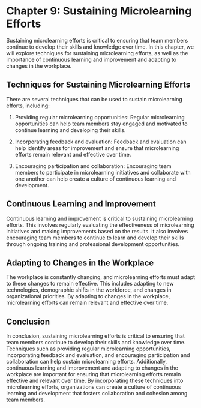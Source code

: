 Chapter 9: Sustaining Microlearning Efforts
===========================================

Sustaining microlearning efforts is critical to ensuring that team members continue to develop their skills and knowledge over time. In this chapter, we will explore techniques for sustaining microlearning efforts, as well as the importance of continuous learning and improvement and adapting to changes in the workplace.

Techniques for Sustaining Microlearning Efforts
-----------------------------------------------

There are several techniques that can be used to sustain microlearning efforts, including:

1. Providing regular microlearning opportunities: Regular microlearning opportunities can help team members stay engaged and motivated to continue learning and developing their skills.

2. Incorporating feedback and evaluation: Feedback and evaluation can help identify areas for improvement and ensure that microlearning efforts remain relevant and effective over time.

3. Encouraging participation and collaboration: Encouraging team members to participate in microlearning initiatives and collaborate with one another can help create a culture of continuous learning and development.

Continuous Learning and Improvement
-----------------------------------

Continuous learning and improvement is critical to sustaining microlearning efforts. This involves regularly evaluating the effectiveness of microlearning initiatives and making improvements based on the results. It also involves encouraging team members to continue to learn and develop their skills through ongoing training and professional development opportunities.

Adapting to Changes in the Workplace
------------------------------------

The workplace is constantly changing, and microlearning efforts must adapt to these changes to remain effective. This includes adapting to new technologies, demographic shifts in the workforce, and changes in organizational priorities. By adapting to changes in the workplace, microlearning efforts can remain relevant and effective over time.

Conclusion
----------

In conclusion, sustaining microlearning efforts is critical to ensuring that team members continue to develop their skills and knowledge over time. Techniques such as providing regular microlearning opportunities, incorporating feedback and evaluation, and encouraging participation and collaboration can help sustain microlearning efforts. Additionally, continuous learning and improvement and adapting to changes in the workplace are important for ensuring that microlearning efforts remain effective and relevant over time. By incorporating these techniques into microlearning efforts, organizations can create a culture of continuous learning and development that fosters collaboration and cohesion among team members.
